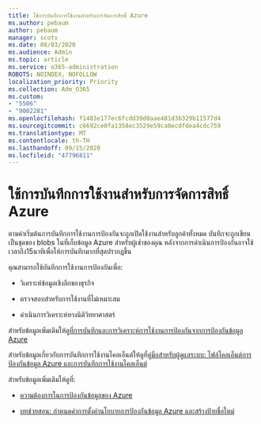 ```yaml
---
title: ใช้การบันทึกการใช้งานสำหรับการจัดการสิทธิ์ Azure
ms.author: pebaum
author: pebaum
manager: scotv
ms.date: 08/03/2020
ms.audience: Admin
ms.topic: article
ms.service: o365-administration
ROBOTS: NOINDEX, NOFOLLOW
localization_priority: Priority
ms.collection: Adm_O365
ms.custom:
- "5506"
- "9002281"
ms.openlocfilehash: f1483e177ec6fcdd39d0aae481d3b329b11577d4
ms.sourcegitcommit: c6692ce0fa1358ec3529e59ca0ecdfdea4cdc759
ms.translationtype: MT
ms.contentlocale: th-TH
ms.lasthandoff: 09/15/2020
ms.locfileid: "47796811"
---
```

# <a name="use-usage-logging-for-azure-rights-management"></a>ใช้การบันทึกการใช้งานสำหรับการจัดการสิทธิ์ Azure

ตามค่าเริ่มต้นการบันทึกการใช้งานการป้องกันจะถูกเปิดใช้งานสำหรับลูกค้าทั้งหมด บันทึกจะถูกเขียนเป็นชุดของ blobs ในที่เก็บข้อมูล Azure สำหรับผู้เช่าของคุณ หลังจากการดำเนินการป้องกันอาจใช้เวลาถึง15นาทีเพื่อให้การบันทึกมากที่สุดปรากฏขึ้น

คุณสามารถใช้บันทึกการใช้งานการป้องกันเพื่อ:

- วิเคราะห์ข้อมูลเชิงลึกของธุรกิจ

- ตรวจสอบสำหรับการใช้งานที่ไม่เหมาะสม

- ดำเนินการวิเคราะห์ทางนิติวิทยาศาสตร์

สำหรับข้อมูลเพิ่มเติมให้ดู[ที่การบันทึกและการวิเคราะห์การใช้งานการป้องกันจากการป้องกันข้อมูล Azure](https://docs.microsoft.com/azure/information-protection/log-analyze-usage)

สำหรับข้อมูลเกี่ยวกับการบันทึกการใช้งานไคลเอ็นต์ให้ดูที่[คู่มือสำหรับผู้ดูแลระบบ: ไฟล์ไคลเอ็นต์การป้องกันข้อมูล Azure และการบันทึกการใช้งานไคลเอ็นต์](https://docs.microsoft.com/azure/information-protection/rms-client/client-admin-guide-files-and-logging)

สำหรับข้อมูลเพิ่มเติมให้ดูที่:

- [ความต้องการในการป้องกันข้อมูลของ Azure](https://docs.microsoft.com/azure/information-protection/get-started/requirements)
    
- [บทช่วยสอน: กำหนดค่าการตั้งค่านโยบายการป้องกันข้อมูล Azure และสร้างป้ายชื่อใหม่](https://docs.microsoft.com/azure/information-protection/get-started/infoprotect-quick-start-tutorial)
